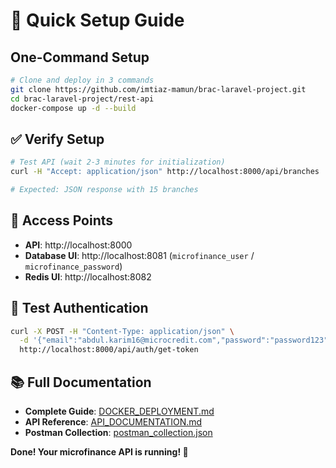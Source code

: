 # 🚀 Quick Setup Guide

## One-Command Setup

```bash
# Clone and deploy in 3 commands
git clone https://github.com/imtiaz-mamun/brac-laravel-project.git
cd brac-laravel-project/rest-api
docker-compose up -d --build
```

## ✅ Verify Setup

```bash
# Test API (wait 2-3 minutes for initialization)
curl -H "Accept: application/json" http://localhost:8000/api/branches

# Expected: JSON response with 15 branches
```

## 🔗 Access Points

- **API**: http://localhost:8000
- **Database UI**: http://localhost:8081 (`microfinance_user` / `microfinance_password`)
- **Redis UI**: http://localhost:8082

## 🧪 Test Authentication

```bash
curl -X POST -H "Content-Type: application/json" \
  -d '{"email":"abdul.karim16@microcredit.com","password":"password123"}' \
  http://localhost:8000/api/auth/get-token
```

## 📚 Full Documentation

- **Complete Guide**: [DOCKER_DEPLOYMENT.md](DOCKER_DEPLOYMENT.md)
- **API Reference**: [API_DOCUMENTATION.md](API_DOCUMENTATION.md)
- **Postman Collection**: [postman_collection.json](postman_collection.json)

**Done! Your microfinance API is running! 🎉**
